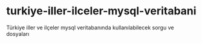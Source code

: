 # turkiye-iller-ilceler-mysql-veritabani
Türkiye iller ve ilçeler mysql veritabanında kullanılabilecek sorgu ve dosyaları
